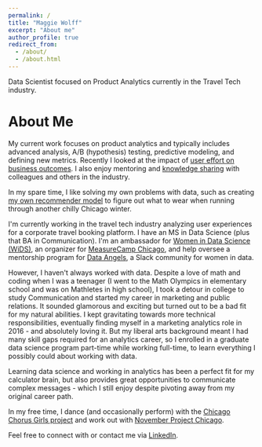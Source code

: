 ```yaml
---
permalink: /
title: "Maggie Wolff"
excerpt: "About me"
author_profile: true
redirect_from: 
  - /about/
  - /about.html
---
```


Data Scientist focused on Product Analytics currently in the Travel Tech industry. 

About Me
======

My current work focuses on product analytics and typically includes advanced analysis, A/B (hypothesis) testing, predictive modeling, and defining new metrics. Recently I looked at the impact of [user effort on business outcomes](https://github.com/maggiewolff/user-effort-index/blob/main/IDEAL%20-%20Maggie%20Wolff%20-%20User%20Effort.pdf). I also enjoy mentoring and [knowledge sharing](/talks/) with colleagues and others in the industry. 

In my spare time, I like solving my own problems with data, such as creating [my own recommender model](https://github.com/maggiewolff/running_clothes_recommender) to figure out what to wear when running through another chilly Chicago winter. 

I'm currently working in the travel tech industry analyzing user experiences for a corporate travel booking platform. I have an MS in Data Science (plus that BA in Communication). I'm an ambassador for [Women in Data Science (WiDS)](http:/www.widsconference.org), an organizer for [MeasureCamp Chicago](https://chicago.measurecamp.org/), and help oversee a mentorship program for [Data Angels](http://dataangels.org/), a Slack community for women in data.

However, I haven't always worked with data. Despite a love of math and coding when I was a teenager (I went to the Math Olympics in elementary school and was on Mathletes in high school), I took a detour in college to study Communication and started my career in marketing and public relations. It sounded glamorous and exciting but turned out to be a bad fit for my natural abilities. I kept gravitating towards more technical responsibilities, eventually finding myself in a marketing analytics role in 2016 - and absolutely loving it. But my liberal arts background meant I had many skill gaps required for an analytics career, so I enrolled in a graduate data science program part-time while working full-time, to learn everything I possibly could about working with data. 

Learning data science and working in analytics has been a perfect fit for my calculator brain, but also provides great opportunities to communicate complex messages - which I still enjoy despite pivoting away from my original career path.  

In my free time, I dance (and occasionally perform) with the [Chicago Chorus Girls project](https://www.instagram.com/chicagochorusgirls/) and work out with [November Project Chicago](https://www.instagram.com/novemberprojectchicago/). 

Feel free to connect with or contact me via [LinkedIn](https://www.linkedin.com/in/magwolff). 
